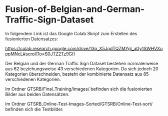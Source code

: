 # Fusion-of-Belgian-and-German-Traffic-Sign-Dataset

In folgendem Link ist das Google Colab Skript zum Erstellen des fusionierten Datensatzes:

https://colab.research.google.com/drive/13q_X5JqdTQZMYgl_aGy1SWHVXuppMNcL#scrollTo=S0JTZ2Tz9Gfl

Der Belgian und der German Traffic Sign Dataset bestehen normalerweise aus 62 beziehungsweise 43 verschiedenen Kategorien. Da sich jedoch 20 Kategorien überschneiden, besteht der kombinierte Datensatz aus 85 verschiedenen Kategorien.

Im Ordner GTSRB/Final_Training/Images/ befinden sich die fusionierten Bilder aus beiden Datensätzen.

Im Ordner GTSRB_Online-Test-Images-Sorted/GTSRB/Online-Test-sort/ befinden sich die Testbilder.
